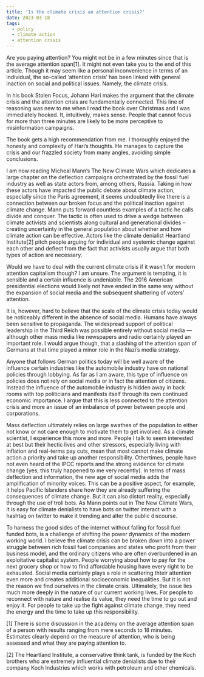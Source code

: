 ```yaml
---
title: 'Is the climate crisis an attention crisis?'
date: 2023-03-18
tags:
  - policy
  - climate action
  - attention crisis
---
```


Are you paying attention? You might not be in a few minutes since that is the average attention span[1]. It might not even take you to the end of this article. Though it may seem like a personal inconvenience in terms of an individual, the so-called ‘attention crisis’ has been linked with general inaction on social and political issues. Namely, the climate crisis.

In his book Stolen Focus, Johann Hari makes the argument that the climate crisis and the attention crisis are fundamentally connected. This line of reasoning was new to me when I read  the book over Christmas and I was immediately hooked. It, intuitively, makes sense. People that cannot focus for more than three minutes are likely to be more perceptive to misinformation campaigns.

The book gets a high recommendation from me. I thoroughly enjoyed the honesty and complexity of Hari’s thoughts. He manages to capture the crisis and our frazzled society from many angles, avoiding simple conclusions.

I am now reading Micheal Mann’s The New Climate Wars which dedicates a large chapter on the deflection campaigns orchestrated by the fossil fuel industry as well as state actors from, among others, Russia. Taking in how these actors have impacted the public debate about climate action, especially since the Paris agreement, it seems undoubtedly like there is a connection between our broken focus and the political inaction against climate change.
Mann puts forward countless examples of a tactic he calls divide and conquer. The tactic is often used to drive a wedge between climate activists and scientists along cultural and generational divides – creating uncertainty in the general population about whether and how climate action can be effective. Actors like the climate denialist Heartland Institute[2] pitch people arguing for individual and systemic change against each other and deflect from the fact that activists usually argue that both types of action are necessary. 

Would we have to deal with the current climate crisis if it wasn’t for modern attention capitalism though? I am unsure. The argument is tempting, it is sensible and a certain influence is undeniable. The 2016 American presidential elections would likely not have ended in the same way without the expansion of social media and the subsequent shattering of voters’ attention.

It is, however, hard to believe that the scale of the climate crisis today would be noticeably different in the absence of social media. Humans have always been sensitive to propaganda. The widespread support of political leadership in the Third Reich was possible entirely without social media — although other mass media like newspapers and radio certainly played an important role. I would argue though, that a slashing of the attention span of Germans at that time played a minor role in the Nazi’s media strategy.

Anyone that follows German politics today will be well aware of the influence certain industries like the automobile industry have on national policies through lobbying. As far as I am aware, this type of influence on policies does not rely on social media or in fact the attention of citizens. Instead the influence of the automobile industry is hidden away in back rooms with top politicians and manifests itself through its own continued economic importance. I argue that this is less connected to the attention crisis and more an issue of an imbalance of power between people and corporations.

Mass deflection ultimately relies on large swathes of the population to either not know or not care enough to motivate them to get involved. As a climate scientist, I experience this more and more. People I talk to seem interested at best but their hectic lives and other stressors, especially living with inflation and real-terms pay cuts, mean that most cannot make climate action a priority and take up another responsibility. Othertimes, people have not even heard of the IPCC reports and the strong evidence for climate change (yes, this truly happened to me very recently).
In terms of mass deflection and information, the new age of social media adds the amplification of minority voices. This can be a positive aspect, for example, it helps Pacific Islanders share how they are already suffering the consequences of climate change. But it can also distort reality, especially through the use of troll bots. As Mann points out in The New Climate Wars, it is easy for climate denialists to have bots on twitter interact with a hashtag on twitter to make it trending and alter the public discourse.

To harness the good sides of the internet without falling for fossil fuel funded bots, is a challenge of shifting the power dynamics of the modern working world. I believe the climate crisis can be broken down into a power struggle between rich fossil fuel companies and states who profit from their business model, and the ordinary citizens who are often overburdened in an exploitative capitalist system. People worrying about how to pay for the next grocery shop or how to find affordable housing have every right to be exhausted. Social media certainly plays a role in scattering thteir attention even more and creates additional socioeconomic inequalities. But it is not the reason we find ourselves in the climate crisis. Ultimately, the issue lies much more deeply in the nature of our current working lives. For people to reconnect with nature and realise its value, they need the time to go out and enjoy it. For people to take up the fight against climate change, they need the energy and the time to take up this responsibility.

[1] There is some discussion in the academy on the average attention span of a person with results ranging from mere seconds to 18 minutes. Estimates clearly depend on the measure of attention, who is being assessed and what they are paying attention to.

[2] The Heartland Institute, a conservative think tank, is funded by the Koch brothers who are extremely influential climate denialists due to their company Koch Industries which works with petroleum and other chemicals.
